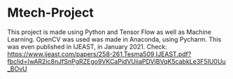 # Mtech-Project
This project is made using Python and Tensor Flow as well as Machine Learning. OpenCV was used was made in Anaconda, using Pycharm. This was even published in IJEAST, in January 2021.
Check:
https://www.ijeast.com/papers/258-261,Tesma509,IJEAST.pdf?fbclid=IwAR2ic8nJfSnPgRZEgo9VKCaPidVUiiaPDVjBVqK5cabkLe3F5IU0Uu_BOvU

